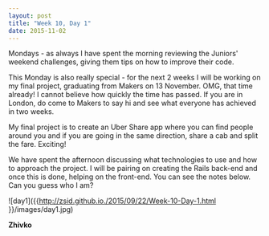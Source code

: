 ```yaml
---
layout: post
title: "Week 10, Day 1"
date: 2015-11-02
---
```

Mondays - as always I have spent the morning reviewing the Juniors' weekend challenges, giving them tips on how to improve their code.

This Monday is also really special - for the next 2 weeks I will be working on my final project, graduating from Makers on 13 November. OMG, that time already! I cannot believe how quickly the time has passed. If you are in London, do come to Makers to say hi and see what everyone has achieved in two weeks.

My final project is to create an Uber Share app where you can find people around you and if you are going in the same direction, share a cab and split the fare. Exciting!

We have spent the afternoon discussing what technologies to use and how to approach the project. I will be pairing on creating the Rails back-end and once this is done, helping on the front-end. You can see the notes below. Can you guess who I am?

![day1]({{http://zsid.github.io./2015/09/22/Week-10-Day-1.html }}/images/day1.jpg)

__Zhivko__
